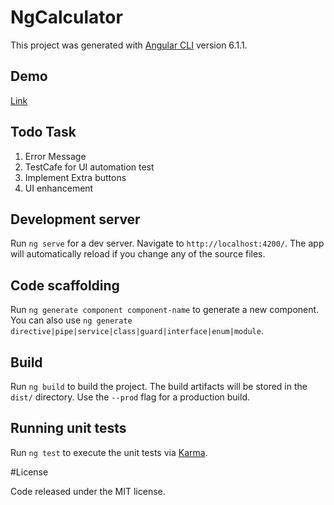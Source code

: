 # NgCalculator

This project was generated with [Angular CLI](https://github.com/angular/angular-cli) version 6.1.1.

## Demo 

[Link](https://ryrocks.github.io/ng-calculator/)


## Todo Task

1. Error Message
2. TestCafe for UI automation test
3. Implement Extra buttons
4. UI enhancement

## Development server

Run `ng serve` for a dev server. Navigate to `http://localhost:4200/`. The app will automatically reload if you change any of the source files.

## Code scaffolding

Run `ng generate component component-name` to generate a new component. You can also use `ng generate directive|pipe|service|class|guard|interface|enum|module`.

## Build

Run `ng build` to build the project. The build artifacts will be stored in the `dist/` directory. Use the `--prod` flag for a production build.

## Running unit tests

Run `ng test` to execute the unit tests via [Karma](https://karma-runner.github.io).

#License

Code released under the MIT license.
